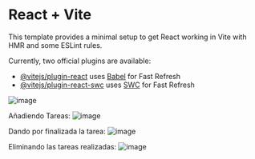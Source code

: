 # React + Vite

This template provides a minimal setup to get React working in Vite with HMR and some ESLint rules.

Currently, two official plugins are available:

- [@vitejs/plugin-react](https://github.com/vitejs/vite-plugin-react/blob/main/packages/plugin-react/README.md) uses [Babel](https://babeljs.io/) for Fast Refresh
- [@vitejs/plugin-react-swc](https://github.com/vitejs/vite-plugin-react-swc) uses [SWC](https://swc.rs/) for Fast Refresh


![image](https://github.com/CesarRD6/TO-DO-LIST/assets/93488344/b74d4296-c751-4c22-97b8-118558544c86)


Añadiendo Tareas:
![image](https://github.com/CesarRD6/TO-DO-LIST/assets/93488344/85ad55f6-4bff-4f1e-9d59-77dd0465c1bb)

Dando por finalizada la tarea:
![image](https://github.com/CesarRD6/TO-DO-LIST/assets/93488344/2441b95a-fe5b-48ca-af61-c5c306d78b1a)

Eliminando las tareas realizadas:
![image](https://github.com/CesarRD6/TO-DO-LIST/assets/93488344/2c93ee6d-c845-4326-8f19-4ffa728f5fe1)


